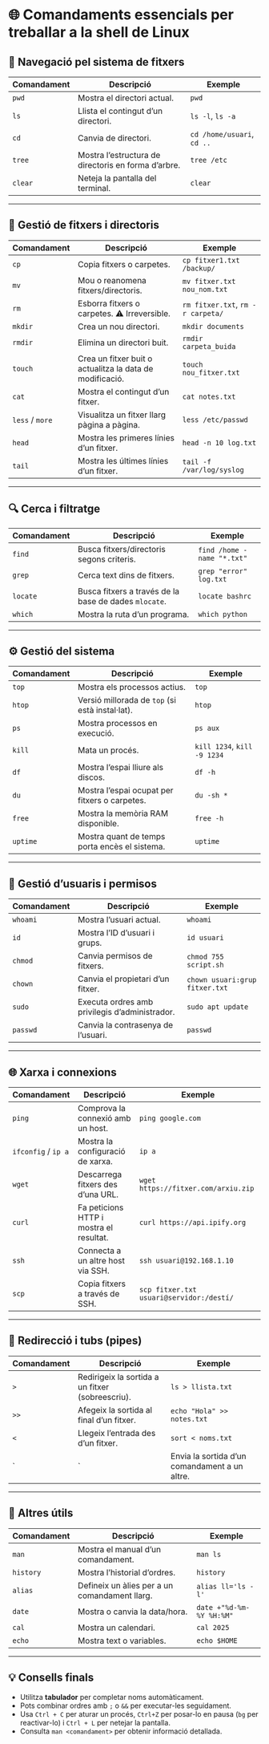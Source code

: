 # 🌐 Comandaments essencials per treballar a la shell de Linux

## 🧭 Navegació pel sistema de fitxers

| Comandament | Descripció | Exemple |
|--------------|-------------|----------|
| `pwd` | Mostra el directori actual. | `pwd` |
| `ls` | Llista el contingut d’un directori. | `ls -l`, `ls -a` |
| `cd` | Canvia de directori. | `cd /home/usuari`, `cd ..` |
| `tree` | Mostra l’estructura de directoris en forma d’arbre. | `tree /etc` |
| `clear` | Neteja la pantalla del terminal. | `clear` |

---

## 📂 Gestió de fitxers i directoris

| Comandament | Descripció | Exemple |
|--------------|-------------|----------|
| `cp` | Copia fitxers o carpetes. | `cp fitxer1.txt /backup/` |
| `mv` | Mou o reanomena fitxers/directoris. | `mv fitxer.txt nou_nom.txt` |
| `rm` | Esborra fitxers o carpetes. ⚠️ Irreversible. | `rm fitxer.txt`, `rm -r carpeta/` |
| `mkdir` | Crea un nou directori. | `mkdir documents` |
| `rmdir` | Elimina un directori buit. | `rmdir carpeta_buida` |
| `touch` | Crea un fitxer buit o actualitza la data de modificació. | `touch nou_fitxer.txt` |
| `cat` | Mostra el contingut d’un fitxer. | `cat notes.txt` |
| `less` / `more` | Visualitza un fitxer llarg pàgina a pàgina. | `less /etc/passwd` |
| `head` | Mostra les primeres línies d’un fitxer. | `head -n 10 log.txt` |
| `tail` | Mostra les últimes línies d’un fitxer. | `tail -f /var/log/syslog` |

---

## 🔍 Cerca i filtratge

| Comandament | Descripció | Exemple |
|--------------|-------------|----------|
| `find` | Busca fitxers/directoris segons criteris. | `find /home -name "*.txt"` |
| `grep` | Cerca text dins de fitxers. | `grep "error" log.txt` |
| `locate` | Busca fitxers a través de la base de dades `mlocate`. | `locate bashrc` |
| `which` | Mostra la ruta d’un programa. | `which python` |

---

## ⚙️ Gestió del sistema

| Comandament | Descripció | Exemple |
|--------------|-------------|----------|
| `top` | Mostra els processos actius. | `top` |
| `htop` | Versió millorada de `top` (si està instal·lat). | `htop` |
| `ps` | Mostra processos en execució. | `ps aux` |
| `kill` | Mata un procés. | `kill 1234`, `kill -9 1234` |
| `df` | Mostra l’espai lliure als discos. | `df -h` |
| `du` | Mostra l’espai ocupat per fitxers o carpetes. | `du -sh *` |
| `free` | Mostra la memòria RAM disponible. | `free -h` |
| `uptime` | Mostra quant de temps porta encès el sistema. | `uptime` |

---

## 👤 Gestió d’usuaris i permisos

| Comandament | Descripció | Exemple |
|--------------|-------------|----------|
| `whoami` | Mostra l’usuari actual. | `whoami` |
| `id` | Mostra l’ID d’usuari i grups. | `id usuari` |
| `chmod` | Canvia permisos de fitxers. | `chmod 755 script.sh` |
| `chown` | Canvia el propietari d’un fitxer. | `chown usuari:grup fitxer.txt` |
| `sudo` | Executa ordres amb privilegis d’administrador. | `sudo apt update` |
| `passwd` | Canvia la contrasenya de l’usuari. | `passwd` |

---

## 🌐 Xarxa i connexions

| Comandament | Descripció | Exemple |
|--------------|-------------|----------|
| `ping` | Comprova la connexió amb un host. | `ping google.com` |
| `ifconfig` / `ip a` | Mostra la configuració de xarxa. | `ip a` |
| `wget` | Descarrega fitxers des d’una URL. | `wget https://fitxer.com/arxiu.zip` |
| `curl` | Fa peticions HTTP i mostra el resultat. | `curl https://api.ipify.org` |
| `ssh` | Connecta a un altre host via SSH. | `ssh usuari@192.168.1.10` |
| `scp` | Copia fitxers a través de SSH. | `scp fitxer.txt usuari@servidor:/destí/` |

---

## 🧮 Redirecció i tubs (pipes)

| Comandament | Descripció | Exemple |
|--------------|-------------|----------|
| `>` | Redirigeix la sortida a un fitxer (sobreescriu). | `ls > llista.txt` |
| `>>` | Afegeix la sortida al final d’un fitxer. | `echo "Hola" >> notes.txt` |
| `<` | Llegeix l’entrada des d’un fitxer. | `sort < noms.txt` |
| `|` | Envia la sortida d’un comandament a un altre. | `ls | grep "txt"` |

---

## 🧰 Altres útils

| Comandament | Descripció | Exemple |
|--------------|-------------|----------|
| `man` | Mostra el manual d’un comandament. | `man ls` |
| `history` | Mostra l’historial d’ordres. | `history` |
| `alias` | Defineix un àlies per a un comandament llarg. | `alias ll='ls -l'` |
| `date` | Mostra o canvia la data/hora. | `date +"%d-%m-%Y %H:%M"` |
| `cal` | Mostra un calendari. | `cal 2025` |
| `echo` | Mostra text o variables. | `echo $HOME` |

---

## 💡 Consells finals

- Utilitza **tabulador** per completar noms automàticament.  
- Pots combinar ordres amb `;` o `&&` per executar-les seguidament.  
- Usa `Ctrl + C` per aturar un procés, `Ctrl+Z` per posar-lo en pausa (`bg` per reactivar-lo) i `Ctrl + L` per netejar la pantalla.  
- Consulta `man <comandament>` per obtenir informació detallada.  
